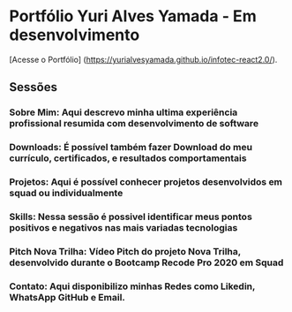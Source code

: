 # Portfólio Yuri Alves Yamada - Em desenvolvimento

 [Acesse o Portfólio] (https://yurialvesyamada.github.io/infotec-react2.0/).

## Sessões

### Sobre Mim: Aqui descrevo minha ultima experiência profissional resumida com desenvolvimento de software

### Downloads: É possível também fazer Download do meu currículo, certificados, e resultados comportamentais

### Projetos: Aqui é possível conhecer projetos desenvolvidos em squad ou individualmente

### Skills: Nessa sessão é possivel identificar meus pontos positivos e negativos nas mais variadas tecnologias

### Pitch Nova Trilha: Vídeo Pitch do projeto Nova Trilha, desenvolvido durante o Bootcamp Recode Pro 2020 em Squad

### Contato: Aqui disponibilizo minhas Redes como Likedin, WhatsApp GitHub e Email.
